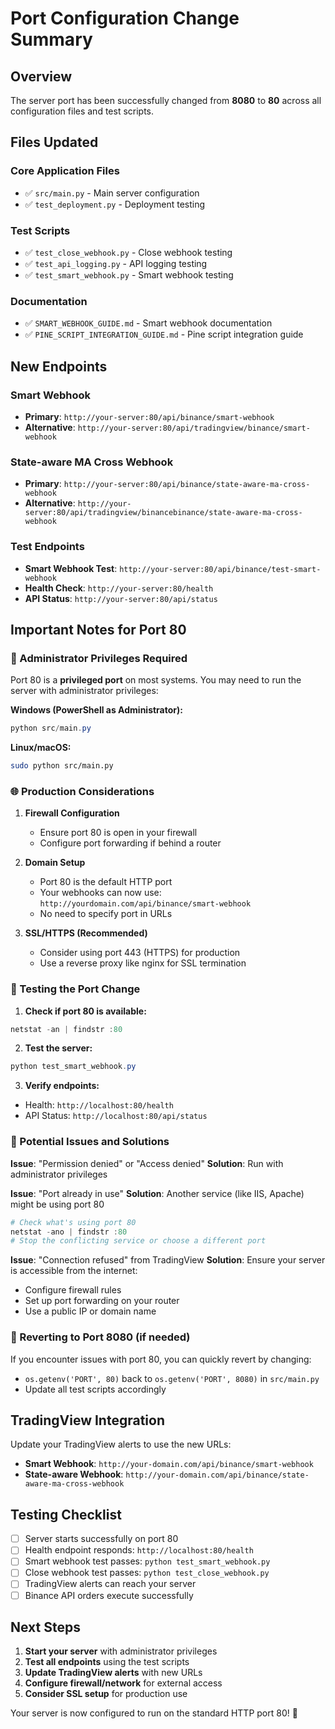 # Port Configuration Change Summary

## Overview
The server port has been successfully changed from **8080** to **80** across all configuration files and test scripts.

## Files Updated

### Core Application Files
- ✅ `src/main.py` - Main server configuration
- ✅ `test_deployment.py` - Deployment testing

### Test Scripts
- ✅ `test_close_webhook.py` - Close webhook testing
- ✅ `test_api_logging.py` - API logging testing  
- ✅ `test_smart_webhook.py` - Smart webhook testing

### Documentation
- ✅ `SMART_WEBHOOK_GUIDE.md` - Smart webhook documentation
- ✅ `PINE_SCRIPT_INTEGRATION_GUIDE.md` - Pine script integration guide

## New Endpoints

### Smart Webhook
- **Primary**: `http://your-server:80/api/binance/smart-webhook`
- **Alternative**: `http://your-server:80/api/tradingview/binance/smart-webhook`

### State-aware MA Cross Webhook  
- **Primary**: `http://your-server:80/api/binance/state-aware-ma-cross-webhook`
- **Alternative**: `http://your-server:80/api/tradingview/binancebinance/state-aware-ma-cross-webhook`

### Test Endpoints
- **Smart Webhook Test**: `http://your-server:80/api/binance/test-smart-webhook`
- **Health Check**: `http://your-server:80/health`
- **API Status**: `http://your-server:80/api/status`

## Important Notes for Port 80

### 🔐 Administrator Privileges Required
Port 80 is a **privileged port** on most systems. You may need to run the server with administrator privileges:

**Windows (PowerShell as Administrator):**
```powershell
python src/main.py
```

**Linux/macOS:**
```bash
sudo python src/main.py
```

### 🌐 Production Considerations

1. **Firewall Configuration**
   - Ensure port 80 is open in your firewall
   - Configure port forwarding if behind a router

2. **Domain Setup**
   - Port 80 is the default HTTP port
   - Your webhooks can now use: `http://yourdomain.com/api/binance/smart-webhook`
   - No need to specify port in URLs

3. **SSL/HTTPS (Recommended)**
   - Consider using port 443 (HTTPS) for production
   - Use a reverse proxy like nginx for SSL termination

### 🧪 Testing the Port Change

1. **Check if port 80 is available:**
```powershell
netstat -an | findstr :80
```

2. **Test the server:**
```powershell
python test_smart_webhook.py
```

3. **Verify endpoints:**
- Health: `http://localhost:80/health`
- API Status: `http://localhost:80/api/status`

### 🚨 Potential Issues and Solutions

**Issue**: "Permission denied" or "Access denied"
**Solution**: Run with administrator privileges

**Issue**: "Port already in use"
**Solution**: Another service (like IIS, Apache) might be using port 80
```powershell
# Check what's using port 80
netstat -ano | findstr :80
# Stop the conflicting service or choose a different port
```

**Issue**: "Connection refused" from TradingView
**Solution**: Ensure your server is accessible from the internet:
- Configure firewall rules
- Set up port forwarding on your router
- Use a public IP or domain name

### 🔄 Reverting to Port 8080 (if needed)

If you encounter issues with port 80, you can quickly revert by changing:
- `os.getenv('PORT', 80)` back to `os.getenv('PORT', 8080)` in `src/main.py`
- Update all test scripts accordingly

## TradingView Integration

Update your TradingView alerts to use the new URLs:
- **Smart Webhook**: `http://your-domain.com/api/binance/smart-webhook`
- **State-aware Webhook**: `http://your-domain.com/api/binance/state-aware-ma-cross-webhook`

## Testing Checklist

- [ ] Server starts successfully on port 80
- [ ] Health endpoint responds: `http://localhost:80/health`
- [ ] Smart webhook test passes: `python test_smart_webhook.py`
- [ ] Close webhook test passes: `python test_close_webhook.py`
- [ ] TradingView alerts can reach your server
- [ ] Binance API orders execute successfully

## Next Steps

1. **Start your server** with administrator privileges
2. **Test all endpoints** using the test scripts
3. **Update TradingView alerts** with new URLs
4. **Configure firewall/network** for external access
5. **Consider SSL setup** for production use

Your server is now configured to run on the standard HTTP port 80! 🚀